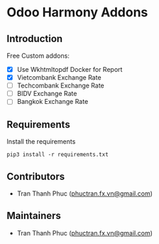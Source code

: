 # Odoo Harmony Addons



## Introduction

Free Custom addons:
- [x] Use Wkhtmltopdf Docker for Report
- [x] Vietcombank Exchange Rate
- [ ] Techcombank Exchange Rate
- [ ] BIDV Exchange Rate
- [ ] Bangkok Exchange Rate

## Requirements

Install the requirements

```
pip3 install -r requirements.txt
```

## Contributors
- Tran Thanh Phuc (phuctran.fx.vn@gmail.com)

## Maintainers
- Tran Thanh Phuc (phuctran.fx.vn@gmail.com)
